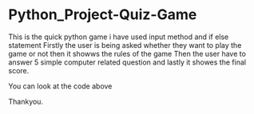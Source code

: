 # Python_Project-Quiz-Game

This is the quick python game
i have used input method and if else statement 
Firstly the user is being asked whether they want to play the game or not 
then it showws the rules of the game
Then the user have to answer 5 simple computer related question
and lastly it showes the final score.

You can look at the code above 

Thankyou.

